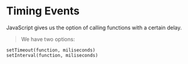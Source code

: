 Timing Events
================================
JavaScript gives us the option of calling functions with a certain delay.
  >We have two options:
  
    setTimeout(function, miliseconds)
    setInterval(function, miliseconds)
  
